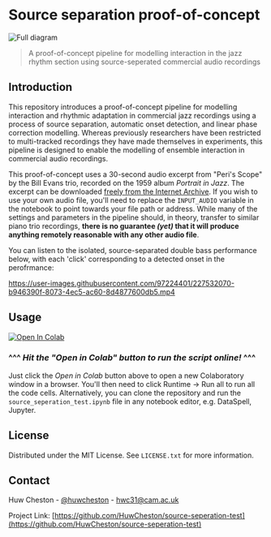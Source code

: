 # Source separation proof-of-concept

![Full diagram](https://user-images.githubusercontent.com/97224401/228294426-ebb03fab-94b2-42f1-8915-e393701e29fd.png)


> A proof-of-concept pipeline for modelling interaction in the jazz rhythm section using source-seperated commercial audio recordings
## Introduction
This repository introduces a proof-of-concept pipeline for modelling interaction and rhythmic adaptation in commercial jazz recordings using a process of source separation, automatic onset detection, and linear phase correction modelling.  Whereas previously researchers have been restricted to multi-tracked recordings they have made themselves in experiments, this pipeline is designed to enable the modelling of ensemble interaction in commercial audio recordings.  

This proof-of-concept uses a 30-second audio excerpt from "Peri's Scope" by the Bill Evans trio, recorded on the 1959 album *Portrait in Jazz*. The excerpt can be downloaded [freely from the Internet Archive](https://archive.org/download/cd_portrait-in-jazz_bill-evans-trio/disc1/06.%20Bill%20Evans%20Trio%20-%20Peri%27s%20Scope_sample.mp3). If you wish to use your own audio file, you'll need to replace the `INPUT_AUDIO` variable in the notebook to point towards your file path or address. While many of the settings and parameters in the pipeline should, in theory, transfer to similar piano trio recordings, **there is no guarantee *(yet)* that it will produce anything remotely reasonable with any other audio file**.

You can listen to the isolated, source-separated double bass performance below, with each 'click' corresponding to a detected onset in the perofrmance:

https://user-images.githubusercontent.com/97224401/227532070-b946390f-8073-4ec5-ac60-8d4877600db5.mp4


## Usage
<a target="_blank" href="https://colab.research.google.com/github/HuwCheston/source-seperation-test/blob/main/source_seperation_test.ipynb"><img src="https://colab.research.google.com/assets/colab-badge.svg" alt="Open In Colab"/></a>

### ^^^ *Hit the "Open in Colab" button to run the script online!* ^^^
Just click the *Open in Colab* button above to open a new Colaboratory window in a browser. You'll then need to click Runtime -> Run all to run all the code cells. Alternatively, you can clone the repository and run the `source_seperation_test.ipynb` file in any notebook editor, e.g. DataSpell, Jupyter.

## License
Distributed under the MIT License. See `LICENSE.txt` for more information.

## Contact
Huw Cheston - [@huwcheston](https://twitter.com/huwcheston) - hwc31@cam.ac.uk

Project Link: [https://github.com/HuwCheston/source-seperation-test](https://github.com/HuwCheston/source-seperation-test)
